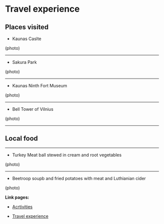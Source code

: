 # Travel experience 
## Places visited

* Kaunas Caslte

(photo)

******************************************************************************************************************************************************************************************************************************

+ Sakura Park

(photo)

******************************************************************************************************************************************************************************************************************************

- Kaunas Ninth Fort Museum

(photo)

******************************************************************************************************************************************************************************************************************************

+ Bell Tower of Vilnius
  
(photo)

******************************************************************************************************************************************************************************************************************************
## Local food 
********************************************************************************************************************************************************************************************************************************

* Turkey Meat ball stewed in cream and root vegetables

(photo)

********************************************************************************************************************************************************************************************************************************

-  Beetroop soupb and fried potatoes with meat and Luthianian cider

  (photo)

**Link pages:**



*  [Acrtivities](2-Activities)
  
  
*  [Travel experience](3-Travel%20experience)
